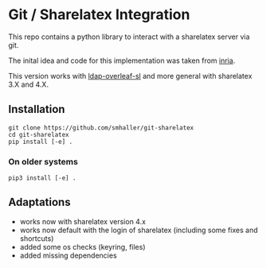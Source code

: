 # Git / Sharelatex Integration

This repo contains a python library to interact with a sharelatex server via git.

The inital idea and code for this implementation was taken from 
[inria](https://gitlab.inria.fr/sed-rennes/sharelatex/python-sharelatex/).

This version works with [ldap-overleaf-sl](https://github.com/smhaller/ldap-overleaf-sl) and more general with sharelatex 3.X and 4.X.

## Installation
```
git clone https://github.com/smhaller/git-sharelatex
cd git-sharelatex
pip install [-e] .
```
### On older systems
```
pip3 install [-e] .
```

## Adaptations

- works now with sharelatex version 4.x
- works now default with the login of sharelatex (including some fixes and shortcuts)
- added some os checks (keyring, files)
- added missing dependencies



